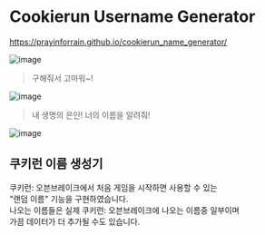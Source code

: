 # Cookierun Username Generator
https://prayinforrain.github.io/cookierun_name_generator/

![image](https://user-images.githubusercontent.com/46566891/106925229-3b505900-6753-11eb-9fab-9804834863fd.png)

>구해줘서 고마워~!

![image](https://user-images.githubusercontent.com/46566891/106925468-7783b980-6753-11eb-93c5-c92eb60afa10.png)

>내 생명의 은인!
>너의 이름을 알려줘!

![image](https://user-images.githubusercontent.com/46566891/106925558-8bc7b680-6753-11eb-834b-0c441b27ce21.png)

## 쿠키런 이름 생성기
쿠키런: 오븐브레이크에서 처음 게임을 시작하면 사용할 수 있는  
"랜덤 이름" 기능을 구현하였습니다.  
나오는 이름들은 실제 쿠키런: 오븐브레이크에 나오는 이름중 일부이며  
가끔 데이터가 더 추가될 수도 있습니다.  
